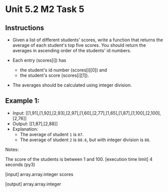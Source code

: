 # Unit 5.2 M2 Task 5
## Instructions
- Given a list of different students' scores, write a function that returns the average of each student's top five scores. You should return the averages in ascending order of the students' id numbers.

- Each entry (scores[i]) has 
  - the student's id number (scores[i][0]) and 
  - the student's score (scores[i][1]). 
- The averages should be calculated using integer division.

## Example 1:

- Input: [[1,91],[1,92],[2,93],[2,97],[1,60],[2,77],[1,65],[1,87],[1,100],[2,100],[2,76]]
- Output: [[1,87],[2,88]]
- Explanation:
  - The average of student `1` is `87`.
  - The average of student `2` is `88.6`, but with integer division is `88`.

Notes:

The score of the students is between 1 and 100.
[execution time limit] 4 seconds (py3)

[input] array.array.integer scores

[output] array.array.integer